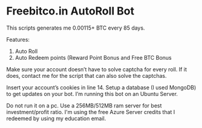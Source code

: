 # Freebitco.in AutoRoll Bot

[](output.jpg)

This scripts generates me 0.00115+ BTC every 85 days.

Features:
1. Auto Roll
2. Auto Redeem points (Reward Point Bonus and Free BTC Bonus

Make sure your account doesn’t have to solve captcha for every roll. If it does, contact me for the script that can also solve the captchas.

Insert your account’s cookies in line 14. Setup a database (I used MongoDB) to get updates on your bot. I’m running this bot on an Ubuntu Server. 

Do not run it on a pc. Use a 256MB/512MB ram server for best investment/profit ratio. I'm using the free Azure Server credits that I redeemed by using my education email.
